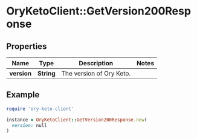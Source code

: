 # OryKetoClient::GetVersion200Response

## Properties

| Name | Type | Description | Notes |
| ---- | ---- | ----------- | ----- |
| **version** | **String** | The version of Ory Keto. |  |

## Example

```ruby
require 'ory-keto-client'

instance = OryKetoClient::GetVersion200Response.new(
  version: null
)
```

